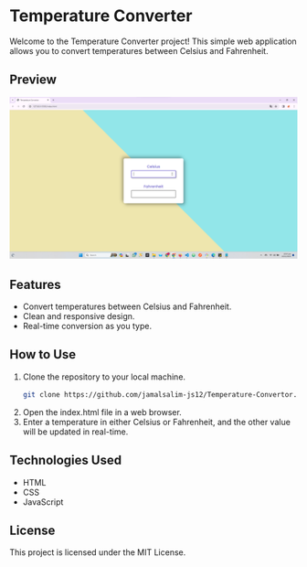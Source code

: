 # Temperature Converter

Welcome to the Temperature Converter project! This simple web application allows you to convert temperatures between Celsius and Fahrenheit.

## Preview

![Temperature Converter Preview](https://github.com/jamalsalim-js12/Temperature-Convertor/blob/main/images/Project%20Preview.png)

## Features

- Convert temperatures between Celsius and Fahrenheit.
- Clean and responsive design.
- Real-time conversion as you type.

## How to Use

1. Clone the repository to your local machine.
   ```bash
   git clone https://github.com/jamalsalim-js12/Temperature-Convertor.git
2. Open the index.html file in a web browser.
3. Enter a temperature in either Celsius or Fahrenheit, and the other value will be updated in real-time.

## Technologies Used
- HTML
- CSS
- JavaScript

## License
This project is licensed under the MIT License.
